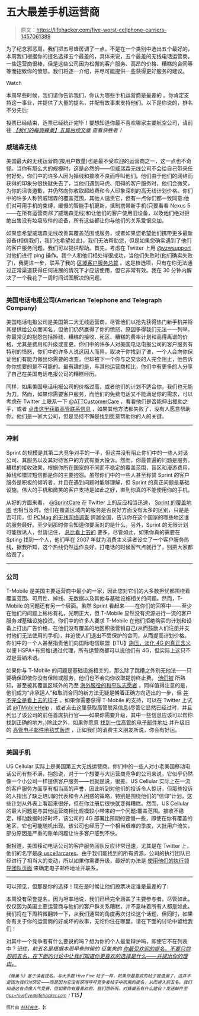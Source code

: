 # 五大最差手机运营商

> 原文：<https://lifehacker.com/five-worst-cellphone-carriers-1457061389>

为了纪念邪恶周，我们把五号蜂房调了一点。不是在一个类别中选出五个最好的，本周我们根据你的提名选择五个最差的，具体来说，五个最差的无线电话运营商。一些运营商很棒，但是这些公司因为松懈的客户服务、高昂的价格、糟糕的合同等等而招致你的愤怒。我们将逐一介绍，并尽可能提供一些获得更好服务的建议。

Watch

本周早些时候，我们请你告诉我们，你认为哪些手机运营商是最差的 。你肯定支持这一事业，并提供了大量的提名，并配有故事来支持他们。以下是你说的，排名不分先后:

投票已经结束，选票已经统计完毕！要想知道你最不喜欢哪家主要航空公司，请前往 [*【我们的每周蜂巢】五篇后续文章*](https://lifehacker.com/your-least-favorite-cellphone-carrier-at-t-1458725933) *查看获胜者！*

### 威瑞森无线

美国最大的无线运营商(按用户数量)也是最不受欢迎的运营商之一，这一点也不奇怪。当你有那么大的规模时，这是必然的——但威瑞森无线公司不会给自己带来任何好处。你们中的许多人因为掉线和接收不良而呼叫他们。他们由于他们的网络而获得的印象分很快就失去了，当他们遇到马虎、阻碍的客户服务时，他们会微笑，为你的沮丧道歉，并仍然向你收取超龄费和令人印象深刻的高无线计划价格。你们中的许多人称赞威瑞森的覆盖范围，其他人谴责它，但有一点你们都一致同意:他们对可用手机的束缚，缓慢的智能手机更新，抵制携带新手机(只要看看 Nexus 5——在所有运营商*除了*威瑞森无线)和让他们的客户使用旧设备，以及他们绝对拒绝出售没有垃圾软件的设备，所有这些都让你与他们的关系爱恨交加。

如果您希望威瑞森无线改善其覆盖范围或服务，或者如果您希望他们携带更多最新设备(相信我们，我们也希望如此)，我们无法帮助您，但是如果您确实遇到了他们的客户服务问题，我们可以提供帮助。首先，考虑在 Twitter 上用 [@vzwsupport](http://www.twitter.com/vzwsupport) 对他们进行 ping 操作。我个人和他们相处得很成功，当他们失败时(他们确实失败了)，我更进一步，联系了我的 [区域客户服务总裁](https://lifehacker.com/contact-your-verizon-wireless-region-president-for-ex-5991045) 。这是核选项，只有在你无法通过正常渠道获得任何进展的情况下才应该使用，但它非常有效。我在 30 分钟内解决了一个我花了一周时间试图解决的问题。

* * *

### 美国电话电报公司(American Telephone and Telegraph Company)

美国电话电报公司是美国第二大无线运营商，尽管他们以抢先获得热门新手机并将其提供给公众而闻名，但他们仍然赢得了你的愤怒，原因多得我们无法一一列举。你最常见的抱怨包括掉线、糟糕的接收、死区、糟糕的费率计划和高得离谱的价格，尤其是费用和升级或变更。你们中的许多人对美国电话电报公司的客户服务有特别的愤怒，你们中的许多人说这因人而异，取决于你找到了谁，一个人会向你保证他们有能力做出你需要的改变，但却被下一个你与之交谈的人完全阻止，他告诉你你想要的是不可能的。最有趣的是，与其他运营商相比，你们中有更多的人分享了自己在美国电话电报公司的糟糕经历。

同样，如果美国电话电报公司的价格过高，或者他们的计划不适合你，我们也无能为力。然而，如果你需要客户服务，而他们的免费电话又不能满足你的需求，可以考虑在 Twitter 上联系一下 [@ATTCustomerCare](https://twitter.com/ATTCustomerCare/with_replies) ，看看他们是否能伸出援助之手，或者 [点击这里获取高管联系信息](http://elliott.org/contacts/att/) ，如果其他方法都失败了，没有人愿意帮助你。他们是一家大公司，但是坚持不懈是找到愿意帮助你的人的关键。

* * *

### 冲刺

Sprint 的规模是其第二大竞争对手的一半，但这并没有阻止你们中的一些人对该公司、其服务以及其对待客户的方式有重大投诉。然而，你最普遍的问题是服务。糟糕的接收效果，根据你所在国家的不同而不稳定的覆盖范围，盲区和漫游费用，掉线和错过短信都是你的主要抱怨。虽然你们中的一些人甚至称赞 Sprint 的客户服务是积极的倾听者，并且在遇到问题时能够理解，但 Sprint 的真正问题是基础设施。伟大的手机和微笑的客户支持是如此之好，直到你真的不能使用你的手机。

从好的方面来看， [@SprintCare](https://twitter.com/sprintcare) 在 Twitter 上的反应相当迅速， [Sprint 的覆盖地图](http://coverage.sprint.com/IMPACT.jsp?) 也相当及时。他们在覆盖区域内的服务是否良好方面没有太多的区别，只是是否可用，但 [PCMag 的无线网络调查](http://www.pcmag.com/fastest-mobile-networks) 跨越全国，告诉你在这个国家的哪些地区谁的服务最好。至少到那时你会知道你要面对的是什么。另外，Sprint 的无限计划可能很诱人，但请记住， [总比看上去的](http://consumerist.com/2013/07/12/catches-in-sprints-new-unlimited-plans-prices-could-go-up-no-guarantee-data-will-be-fast/) 要多。尽管如此，如果你真的需要在 Spting 找到一个人，他们早在 2007 年就为消费主义读者设立了一个客户服务热线，据我所知，这个热线仍然运作良好。打电话的时候客气点就行了，别把大家都给毁了。

* * *

### 公司

T-Mobile 是美国主要运营商中最小的一家，因此您对它们的大多数担忧都围绕着覆盖范围、可用性、掉线、无数据以及其他与基础设施相关的问题。然而，T-Mobile 的问题还有另一个层面。虽然 Sprint 看起来——在你们的回答中——至少在他们的问题上彬彬有礼，光明正大，但 T-Mobile 显然没有资源进行一流的客户服务*或*基础设施投资。你们中的许多人要求 T-Mobile 在他们拒绝购买的计划和设备上打出广告价格，在他们没有覆盖的地区积极营销自己(从而鼓励人们注册并支付他们无法使用的手机)，并迫使人们退出不受保护的合同，从而提高计划价格。你们中的一个人甚至指责他们向国际电信联盟【ITU】[施压，淡化 4G 的真正含义](http://www.pcmag.com/article2/0,2817,2374564,00.asp) 以便 HSPA+有资格(通过代理，所有运营商都可以说他们有 4G，但实际上这只不过是营销术语。

如果你与 T-Mobile 的问题是基础设施相关的，那么除了跳槽之外别无他法——只要确保即使你没有保险或服务，他们也不会向你收取提前终止费。 [他们被](http://consumerist.com/2013/01/08/t-mobile-gives-us-1-bar-of-service-at-home-still-charges-600-etf-to-leave/) 所熟知，甚至被其覆盖区域外的乃至 [海外服役的和平队志愿者](http://consumerist.com/2013/02/13/t-mobile-decides-remote-south-pacific-village-isnt-overseas-wont-refund-peace-corps-volunteers-etf/) 。同样值得注意的是，他们成为“非承运人”和取消合同的新方法无疑是朝着正确方向迈出的一步，但 [并不完全是看上去的样子](http://consumerist.com/2013/04/26/washington-state-ag-to-t-mobile-not-so-fast-with-that-no-contract-advertising/) 。如果你需要获得 T-Mobile 的支持，可以在 Twitter 上试试 [@TMobileHelp](https://twitter.com/TMobileHelp) ，或者点击这里获取高管联系信息(尽管它显然已经过时，并且列出了该公司的前任首席执行官——如果你需要升级，其中一些信息应该可以帮你找到正确的地方。)除此之外，如果你愿意 [找到一位高管的电子邮件地址](https://lifehacker.com/use-executive-email-addresses-to-get-around-customer-se-5954641) 并升级旧的 [高管电子邮件地毯式轰炸](http://consumerist.com/2007/05/11/how-to-launch-an-executive-email-carpet-bomb/) ，正如我们的消费主义朋友所说，你会有好运。

* * *

### 美国手机

US Cellular 实际上是美国第五大无线运营商。你们中的一些人对小老美国移动电话公司有些不满，抱怨说，对于一个想要与大运营商竞争的公司来说，它似乎仍然像一个小公司一样提供客户服务——也就是说，很差。US Cellular 实际上在一流的客户服务方面享有相当高的声誉，因此听到对他们的投诉令人惊讶，但那些投诉的人指出了缺乏培训的代表和令人困惑的策略，特别是围绕他们的“信仰”计划，这些计划从外表上看起来很好，但在你注册后很快就变得糟糕。然而，US Cellular 的最大问题是与其他运营商相比规模较小带来的一个问题:覆盖范围。接收不稳定，移动数据时好时坏，该公司的 4G 部署比预期的要慢一些，即使在你有覆盖的地区，它也可能随机出现。该公司也经历了一个相当艰难的季度，大批用户流失，部分原因是严重的账单问题让许多客户感到不快。

据报道，美国移动电话公司的客户服务团队反应非常迅速，尤其是在 Twitter 上，他们的名字是[@ uscellarcares](https://twitter.com/USCellularCares)。由于我们能找到的所有资源，公司的执行团队已经进行了相当大的变动，所以如果你需要升级，最好的办法是 [使用他们的执行领导团队页面](http://www.uscellular.com/about/leadership-team/index.html) 来确定电子邮件地址并联系。

* * *

可以预见，但那是你的选择！现在是时候让他们投票决定谁是最差的了:

本周没有荣誉提名，因为坦率地说，我们已经完全涵盖了主要参与者。尽管如此，仅仅因为美国主要运营商与他们的客户群关系糟糕，并不意味着所有人都是如此。我们将在下周稍微翻转一下，从我们通常的角度再次讨论这个话题，但同时，如果你有关于你的运营商的好或坏的故事，无论你住在哪里，请在下面的讨论中留给我们！

对其中一个竞争者有什么要说的吗？想为你的个人最爱辩护吗，即使它不在列表中？*记住，前五名是根据本周早些时候的* *征集来的* [*你最受欢迎的提名。不要只抱怨前五名，在下面的讨论中让我们知道你更喜欢的选择是什么——并提出你的理由。*](https://lifehacker.com/whats-the-worst-cell-phone-carrier-1455847482)

*<small>《蜂巢 5》基于读者提名。与大多数 Hive Five 帖子一样，如果你最喜欢的帖子被遗漏了，这并不是因为我们讨厌它——而是因为它没有获得呼吁竞争者帖子中所需的提名，从而进入前五名。我们知道这有点像人气竞赛，但如果你有最喜欢的，我们想听听。对蜂巢五有什么建议？发送邮件至</small>*[*<small>tips+hivefive@lifehacker.com</small>*](mailto:tips+hivefive@lifehacker.com)*<small>！</small>T15】*

<small>照片由</small> [*<small>科科先生</small>*](http://www.flickr.com/photos/senor_codo/1842247697/)<small>，【t</small>
